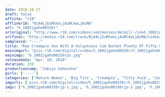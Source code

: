 ```yaml
---
date: 2018-10-27
draft: false
affsite: "r18"
afflinkr18: "NjA4LjEuMS4xLjAuMC4wLjAuMA"
url: "h_1002jgaho00156r"
urloriginal: "http://www.r18.com/videos/vod/movies/detail/-/id=h_1002jgaho00156r"
urlfinal: "http://media.r18.com/track/NjA4LjEuMS4xLjAuMC4wLjAuMA/videos/vod/movies/detail/-/id=h_1002jgaho00156r"
samplevid: "----"
title: "Raw Creampie Sex With A Voluptuous Cum Bucket Plenty Of Fifty-Something Sexiness 240 Minutes"
mainimgurl: "pics.r18.com/digital/video/h_1002jgaho00156r/h_1002jgaho00156rps.jpg"
mainimgs: "h_1002jgaho00156rps.jpg"
releasedate: "Apr. 10, 2018"
duration: 239
productioncomp: "Jukujo Gahousha"
girls: ['----']
categories: ['Mature Woman', 'Big Tits', 'Creampie', 'Titty Fuck', 'Compilation', 'Over 4 Hours']
imgurls: ['pics.r18.com/digital/video/h_1002jgaho00156r/h_1002jgaho00156rjp-1.jpg', 'pics.r18.com/digital/video/h_1002jgaho00156r/h_1002jgaho00156rjp-2.jpg', 'pics.r18.com/digital/video/h_1002jgaho00156r/h_1002jgaho00156rjp-3.jpg', 'pics.r18.com/digital/video/h_1002jgaho00156r/h_1002jgaho00156rjp-4.jpg', 'pics.r18.com/digital/video/h_1002jgaho00156r/h_1002jgaho00156rjp-5.jpg', 'pics.r18.com/digital/video/h_1002jgaho00156r/h_1002jgaho00156rjp-6.jpg', 'pics.r18.com/digital/video/h_1002jgaho00156r/h_1002jgaho00156rjp-7.jpg', 'pics.r18.com/digital/video/h_1002jgaho00156r/h_1002jgaho00156rjp-8.jpg', 'pics.r18.com/digital/video/h_1002jgaho00156r/h_1002jgaho00156rjp-9.jpg', 'pics.r18.com/digital/video/h_1002jgaho00156r/h_1002jgaho00156rjp-10.jpg', 'pics.r18.com/digital/video/h_1002jgaho00156r/h_1002jgaho00156rjp-11.jpg', 'pics.r18.com/digital/video/h_1002jgaho00156r/h_1002jgaho00156rjp-12.jpg', 'pics.r18.com/digital/video/h_1002jgaho00156r/h_1002jgaho00156rjp-13.jpg', 'pics.r18.com/digital/video/h_1002jgaho00156r/h_1002jgaho00156rjp-14.jpg', 'pics.r18.com/digital/video/h_1002jgaho00156r/h_1002jgaho00156rjp-15.jpg', 'pics.r18.com/digital/video/h_1002jgaho00156r/h_1002jgaho00156rjp-16.jpg', 'pics.r18.com/digital/video/h_1002jgaho00156r/h_1002jgaho00156rjp-17.jpg', 'pics.r18.com/digital/video/h_1002jgaho00156r/h_1002jgaho00156rjp-18.jpg', 'pics.r18.com/digital/video/h_1002jgaho00156r/h_1002jgaho00156rjp-19.jpg', 'pics.r18.com/digital/video/h_1002jgaho00156r/h_1002jgaho00156rjp-20.jpg']
imgs: ['h_1002jgaho00156rjp-1.jpg', 'h_1002jgaho00156rjp-2.jpg', 'h_1002jgaho00156rjp-3.jpg', 'h_1002jgaho00156rjp-4.jpg', 'h_1002jgaho00156rjp-5.jpg', 'h_1002jgaho00156rjp-6.jpg', 'h_1002jgaho00156rjp-7.jpg', 'h_1002jgaho00156rjp-8.jpg', 'h_1002jgaho00156rjp-9.jpg', 'h_1002jgaho00156rjp-10.jpg', 'h_1002jgaho00156rjp-11.jpg', 'h_1002jgaho00156rjp-12.jpg', 'h_1002jgaho00156rjp-13.jpg', 'h_1002jgaho00156rjp-14.jpg', 'h_1002jgaho00156rjp-15.jpg', 'h_1002jgaho00156rjp-16.jpg', 'h_1002jgaho00156rjp-17.jpg', 'h_1002jgaho00156rjp-18.jpg', 'h_1002jgaho00156rjp-19.jpg', 'h_1002jgaho00156rjp-20.jpg']
---
```

